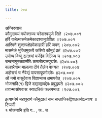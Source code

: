 ```yaml
---
title: २०७

---
```

अग्निरुवाच  
कौमुदाख्यं मयोक्तञ्च चरेदाश्वयुजे सिते ।२०७.००१  
हरिं यजेत्मासमेकमेकादश्यामुपोषितः ॥२०७.००१  
आश्विने शुक्लपक्षेहमेकाहारी हरिं जपन् ।२०७.००२  
मासमेकं भुक्तिमुक्त्यै करिष्ये कौमुदं व्रतं ॥२०७.००२  
उपोष्य विष्णुं द्वादश्यां यजेद्देवं विलिप्य च ।२०७.००३  
चन्दनागुरुकाश्मीरैः कमलोत्पलपुष्पकैः ॥२०७.००३  
कल्हारैर्वाथ मालत्या दीपं तैलेन वाग्यतः ।२०७.००४  
अहोरात्रं च नैवेद्यं पायसापूपमोदकैः ॥२०७.००४  
ओं नमो वासुदेवाय विज्ञाप्याथ क्षमापयेत् ।२०७.००५  
भोजनादि(१) द्विजे दद्याद्यावद्देवः प्रबुद्ध्यते ॥२०७.००५  
तावन्मासोपवासः स्यादधिकं फलमप्यतः ।२०७.००६  
  
इत्याग्नेये महापुराणे कौमुदव्रतं नाम सप्ताधिकद्विशततमोऽध्यायः ॥  
टिप्पणी  
१ भोजनानि इति ग.. , ज.. च